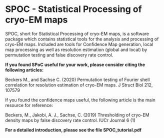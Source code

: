 # SPOC - Statistical Processing of cryo-EM maps

SPOC, short for Statistical Processing of cryo-EM maps, is a software package
which contains statistical tools for the analysis and processing of cryo-EM maps.
Included are tools for Confidence Map generation, local map processing as well
as resolution estimation (global and local) by permutation testing and false discovery rate control.

**If you found SPoC useful for your work, please consider citing the following articles:**

Beckers M., and Sachse C. (2020) Permutation testing of Fourier shell correlation for resolution estimation of cryo-EM maps. J Struct Biol 212, 107579

If you found the confidence maps useful, the following article is the main resource for reference:

Beckers, M., Jakobi, A. J., Sachse, C. (2019) Thresholding of cryo-EM density maps by false discovery rate control. IUCr Journal 6 (1)




**For a detailed introduction, please see the file SPOC_tutorial.pdf**



    
    



